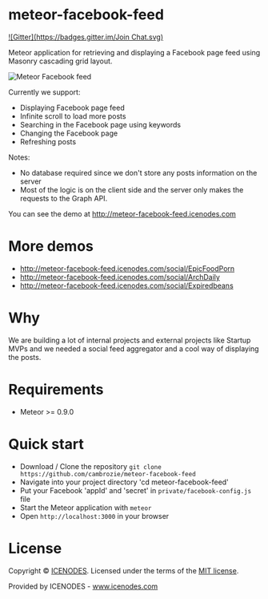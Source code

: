 # meteor-facebook-feed

[![Gitter](https://badges.gitter.im/Join Chat.svg)](https://gitter.im/bmustata/icenodes?utm_source=share-link&utm_medium=link&utm_campaign=share-link)

Meteor application for retrieving and displaying a Facebook page feed using Masonry cascading grid layout.

![Meteor Facebook feed](https://github.com/cambrozie/meteor-facebook-feed/blob/master/public/images/meteor-facebook-feed.jpg?raw=true)

Currently we support:
- Displaying Facebook page feed
- Infinite scroll to load more posts
- Searching in the Facebook page using keywords
- Changing the Facebook page
- Refreshing posts

Notes:
- No database required since we don't store any posts information on the server
- Most of the logic is on the client side and the server only makes the requests to the Graph API.

You can see the demo at http://meteor-facebook-feed.icenodes.com

# More demos

- http://meteor-facebook-feed.icenodes.com/social/EpicFoodPorn
- http://meteor-facebook-feed.icenodes.com/social/ArchDaily
- http://meteor-facebook-feed.icenodes.com/social/Expiredbeans

# Why

We are building a lot of internal projects and external projects like Startup MVPs and we needed a social feed aggregator and a cool way of displaying the posts.

# Requirements

- Meteor >= 0.9.0

# Quick start

- Download / Clone the repository `git clone https://github.com/cambrozie/meteor-facebook-feed`
- Navigate into your project directory 'cd meteor-facebook-feed'
- Put your Facebook 'appId' and 'secret' in `private/facebook-config.js` file
- Start the Meteor application with `meteor`
- Open `http://localhost:3000` in your browser

# License

Copyright &copy; [ICENODES](https://icenodes.com). Licensed under the terms of the [MIT license](LICENSE.md).

Provided by ICENODES - www.icenodes.com
